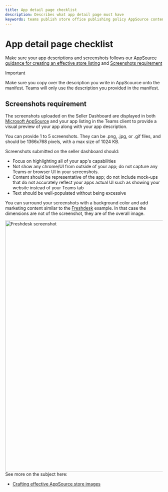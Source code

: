 ```yaml
---
title: App detail page checklist 
description: Describes what app detail page must have 
keywords: teams publish store office publishing policy AppSource content
---
```


# App detail page checklist 
Make sure your app descriptions and screenshots follows our [AppSource guidance for creating an effective store listing](/office/dev/store/create-effective-office-store-listings) and [Screenshots requirement](#screenshots-requirement)

>[!IMPORTANT]
> Make sure you copy over the description you write in AppScource onto the manifest. Teams will only use the description you provided in the manifest.

## Screenshots requirement

The screenshots uploaded on the Seller Dashboard are displayed in both [Microsoft AppSource](https://appsource.microsoft.com/marketplace/apps?product=office%3Bteams&page=1) and your app listing in the Teams client to provide a visual preview of your app along with your app description.

You can provide 1 to 5 screenshots. They can be .png, .jpg, or .gif files, and should be 1366x768 pixels, with a max size of 1024 KB.

Screenshots submitted on the seller dashboard should:

* Focus on highlighting all of your app's capabilities
* Not show any chrome/UI from outside of your app; do not capture any Teams or browser UI in your screenshots.
* Content should be representative of the app; do not include mock-ups that do not accurately reflect your apps actual UI such as showing your website instead of your Teams tab
* Text should be well-populated without being excessive

You can surround your screenshots with a background color and add marketing content similar to the [Freshdesk](https://appsource.microsoft.com/product/office/WA104381505?src=office&tab=Overview) example. In that case the dimensions are not of the screenshot, they are of the overall image.

<img width="800px" title="Freshdesk screenshot" src="~/assets/images/freshdesk.png" />
See more on the subject here:


* [Crafting effective AppSource store images](/office/dev/store/craft-effective-appsource-store-images)
